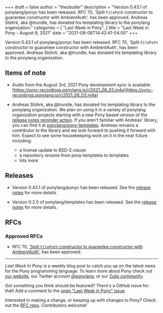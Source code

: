 +++
draft = false
author = "theobutler"
description = "Version 0.43.1 of ponylang/ponyc has been released. RFC 70, 'Split `FilePath` constructor to guarantee constructor with AmbientAuth', has been approved. Andreas Stührk, aka @trundle, has donated his templating library to the ponylang organization."
categories = [
    "Last Week in Pony",
]
title = "Last Week in Pony - August 8, 2021"
date = "2021-08-08T14:42:41-04:00"
+++

Version 0.43.1 of ponylang/ponyc has been released. RFC 70, 'Split `FilePath` constructor to guarantee constructor with AmbientAuth', has been approved. Andreas Stührk, aka @trundle, has donated his templating library to the ponylang organization.
<!--more-->

## Items of note

- Audio from the August 3rd, 2021 Pony development sync is available:
[https://sync-recordings.ponylang.io/r/2021_08_03.m4a](https://sync-recordings.ponylang.io/r/2021_08_03.m4a)

- Andreas Stührk, aka @trundle,  has donated his templating library to the ponylang organization. We plan on using it in a variety of ponylang organization projects starting with a new Pony based version of the [release notes reminder action](https://github.com/ponylang/release-notes-reminder-bot-action).
If you aren't familiar with Andreas' library, you can find it at [ponylang/pony-templates](https://github.com/ponylang/pony-templates).
Andreas remains a contributor to the library and we look forward to pushing it forward with him.
Expect to see some housekeeping work on it in the near future including:

    - a license update to BSD-2 clause
    - a repository rename from pony-templates to templates
    - lots more

## Releases

- Version 0.43.1 of ponylang/ponyc has been released.
See the [release notes](https://github.com/ponylang/ponyc/releases/tag/0.43.1) for more details.

- Version 0.2.0 of ponylang/templates has been released.
See the [release notes](https://github.com/ponylang/templates/releases/tag/0.2.0) for more details.

## RFCs

### Approved RFCs

- RFC 70, ['Split `FilePath` constructor to guarantee constructor with AmbientAuth'](https://github.com/ponylang/rfcs/pull/190), has been approved.

---

_Last Week In Pony_ is a weekly blog post to catch you up on the latest news for the Pony programming language. To learn more about Pony check out [our website](https://ponylang.io), our Twitter account [@ponylang](https://twitter.com/ponylang), or our [Zulip community](https://ponylang.zulipchat.com).

Got something you think should be featured? There's a GitHub issue for that! Add a comment to the [open "Last Week in Pony" issue](https://github.com/ponylang/ponylang.github.io/issues?q=is%3Aissue+is%3Aopen+label%3Alast-week-in-pony).

Interested in making a change, or keeping up with changes to Pony? Check out the [RFC repo](https://github.com/ponylang/rfcs). Contributors welcome!

